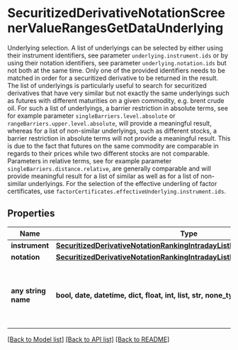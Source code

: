 # SecuritizedDerivativeNotationScreenerValueRangesGetDataUnderlying

Underlying selection. A list of underlyings can be selected by either using their instrument identifiers, see parameter `underlying.instrument.ids` or by using their notation identifiers, see parameter `underlying.notation.ids` but not both at the same time. Only one of the provided identifiers needs to be matched in order for a securitized derivative to be returned in the result.   The list of underlyings is particularly useful to search for securitized derivatives that have very similar but not exactly the same underlyings such as futures with different maturities on a given commodity, e.g. brent crude oil. For such a list of underlyings, a barrier restriction in absolute terms, see for example parameter `singleBarriers.level.absolute` or `rangeBarriers.upper.level.absolute`, will provide a meaningful result, whereas for a list of non-similar underlyings, such as different stocks, a barrier restriction in absolute terms will not provide a meaningful result. This is due to the fact that futures on the same commodity are comparable in regards to their prices while two different stocks are not comparable.   Parameters in relative terms, see for example parameter `singleBarriers.distance.relative`, are generally comparable and will provide meaningful result for a list of similar as well as for a list of non-similar underlyings.   For the selection of the effective underling of factor certificates, use `factorCertificates.effectiveUnderlying.instrument.ids`.

## Properties
Name | Type | Description | Notes
------------ | ------------- | ------------- | -------------
**instrument** | [**SecuritizedDerivativeNotationRankingIntradayListDataUnderlyingInstrument**](SecuritizedDerivativeNotationRankingIntradayListDataUnderlyingInstrument.md) |  | [optional] 
**notation** | [**SecuritizedDerivativeNotationRankingIntradayListDataUnderlyingNotation**](SecuritizedDerivativeNotationRankingIntradayListDataUnderlyingNotation.md) |  | [optional] 
**any string name** | **bool, date, datetime, dict, float, int, list, str, none_type** | any string name can be used but the value must be the correct type | [optional]

[[Back to Model list]](../README.md#documentation-for-models) [[Back to API list]](../README.md#documentation-for-api-endpoints) [[Back to README]](../README.md)


